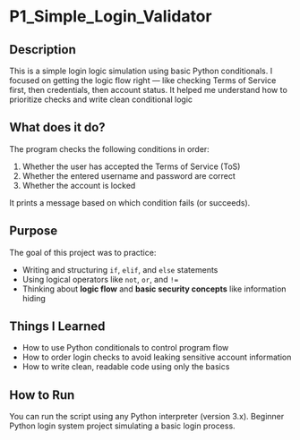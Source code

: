 # P1_Simple_Login_Validator

## Description
This is a simple login logic simulation using basic Python conditionals. 
I focused on getting the logic flow right — like checking Terms of Service first, then credentials, then account status. It helped me understand how to prioritize checks and write clean conditional logic

## What does it do?

The program checks the following conditions in order:

1. Whether the user has accepted the Terms of Service (ToS)
2. Whether the entered username and password are correct
3. Whether the account is locked

It prints a message based on which condition fails (or succeeds).

## Purpose

The goal of this project was to practice:

- Writing and structuring `if`, `elif`, and `else` statements
- Using logical operators like `not`, `or`, and `!=`
- Thinking about **logic flow** and **basic security concepts** like information hiding

## Things I Learned

- How to use Python conditionals to control program flow
- How to order login checks to avoid leaking sensitive account information
- How to write clean, readable code using only the basics

## How to Run

You can run the script using any Python interpreter (version 3.x).
Beginner Python login system project simulating a basic login process.
